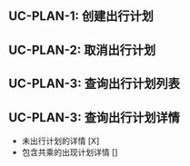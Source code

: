 ## UC-PLAN-1: 创建出行计划

## UC-PLAN-2: 取消出行计划

## UC-PLAN-3: 查询出行计划列表


## UC-PLAN-3: 查询出行计划详情
* 未出行计划的详情 [X]
* 包含共乘的出现计划详情 []


